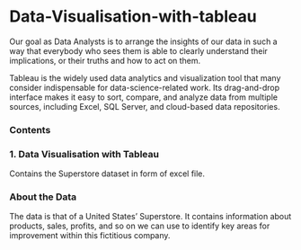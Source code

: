 # Data-Visualisation-with-tableau
Our goal as Data Analysts is to arrange the insights of our data in such a way that everybody who sees them is able to clearly understand their implications, or their truths and how to act on them.

Tableau is the widely used data analytics and visualization tool that many consider indispensable for data-science-related work. Its drag-and-drop interface makes it easy to sort, compare, and analyze data from multiple sources, including Excel, SQL Server, and cloud-based data repositories. 

### Contents
### 1. Data Visualisation with Tableau

Contains the Superstore dataset in form of excel file.

### About the Data
The data is that of a United States’ Superstore. It contains information about products, sales, profits, and so on we  can use to identify key areas for improvement within this fictitious company.
